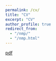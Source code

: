 ```yaml
---
permalink: /cv/
title: "CV"
excerpt: "CV"
author_profile: true
redirect_from: 
  - "/nmp/"
  - "/nmp.html"
---
```



[pdf](https://github.com/BowenL1/BowenL1.github.io/blob/master/files/resume_bowenli.pdf)
